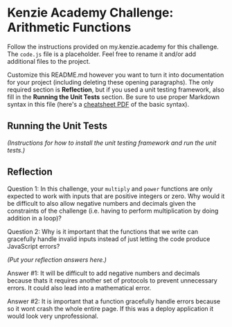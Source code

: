 # Kenzie Academy Challenge: Arithmetic Functions

Follow the instructions provided on my.kenzie.academy for this challenge. The `code.js` file is a placeholder. Feel free to rename it and/or add additional files to the project.

Customize this README.md however you want to turn it into documentation for your project (including deleting these opening paragraphs). The only required section is **Reflection**, but if you used a unit testing framework, also fill in the **Running the Unit Tests** section. Be sure to use proper Markdown syntax in this file (here's a [cheatsheet PDF](https://guides.github.com/pdfs/markdown-cheatsheet-online.pdf) of the basic syntax).

## Running the Unit Tests

_(Instructions for how to install the unit testing framework and run the unit tests.)_

## Reflection

Question 1: In this challenge, your `multiply` and `power` functions are only expected to work with inputs that are positive integers or zero. Why would it be difficult to also allow negative numbers and decimals given the constraints of the challenge (i.e. having to perform multiplication by doing addition in a loop)?

Question 2: Why is it important that the functions that we write can gracefully handle invalid inputs instead of just letting the code produce JavaScript errors?

_(Put your reflection answers here.)_

Answer #1: It will be difficult to add negative numbers and decimals because thats it requires another set of protocols to prevent unnecessary errors. It could also lead into a mathematical error.

Answer #2: It is important that a function gracefully handle errors because so it wont crash the whole entire page. If this was a deploy application it would look very unprofessional.